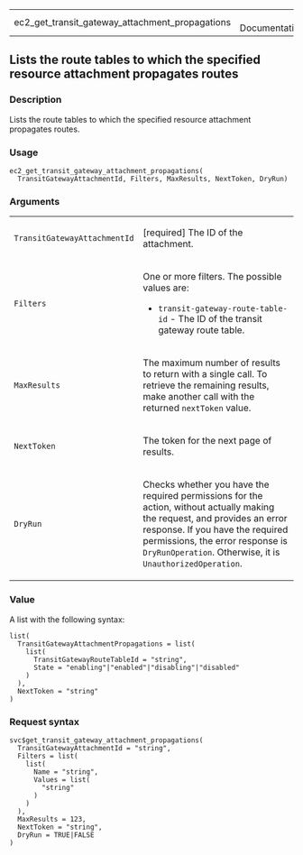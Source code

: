 <table style="width: 100%;">
<tbody>
<tr class="odd">
<td>ec2_get_transit_gateway_attachment_propagations</td>
<td style="text-align: right;">R Documentation</td>
</tr>
</tbody>
</table>

## Lists the route tables to which the specified resource attachment propagates routes

### Description

Lists the route tables to which the specified resource attachment
propagates routes.

### Usage

    ec2_get_transit_gateway_attachment_propagations(
      TransitGatewayAttachmentId, Filters, MaxResults, NextToken, DryRun)

### Arguments

<table>
<colgroup>
<col style="width: 35%" />
<col style="width: 65%" />
</colgroup>
<tbody>
<tr class="odd">
<td><code
id="ec2_get_transit_gateway_attachment_propagations_:_TransitGatewayAttachmentId">TransitGatewayAttachmentId</code></td>
<td><p>[required] The ID of the attachment.</p></td>
</tr>
<tr class="even">
<td><code
id="ec2_get_transit_gateway_attachment_propagations_:_Filters">Filters</code></td>
<td><p>One or more filters. The possible values are:</p>
<ul>
<li><p><code>transit-gateway-route-table-id</code> - The ID of the
transit gateway route table.</p></li>
</ul></td>
</tr>
<tr class="odd">
<td><code
id="ec2_get_transit_gateway_attachment_propagations_:_MaxResults">MaxResults</code></td>
<td><p>The maximum number of results to return with a single call. To
retrieve the remaining results, make another call with the returned
<code>nextToken</code> value.</p></td>
</tr>
<tr class="even">
<td><code
id="ec2_get_transit_gateway_attachment_propagations_:_NextToken">NextToken</code></td>
<td><p>The token for the next page of results.</p></td>
</tr>
<tr class="odd">
<td><code
id="ec2_get_transit_gateway_attachment_propagations_:_DryRun">DryRun</code></td>
<td><p>Checks whether you have the required permissions for the action,
without actually making the request, and provides an error response. If
you have the required permissions, the error response is
<code>DryRunOperation</code>. Otherwise, it is
<code>UnauthorizedOperation</code>.</p></td>
</tr>
</tbody>
</table>

### Value

A list with the following syntax:

    list(
      TransitGatewayAttachmentPropagations = list(
        list(
          TransitGatewayRouteTableId = "string",
          State = "enabling"|"enabled"|"disabling"|"disabled"
        )
      ),
      NextToken = "string"
    )

### Request syntax

    svc$get_transit_gateway_attachment_propagations(
      TransitGatewayAttachmentId = "string",
      Filters = list(
        list(
          Name = "string",
          Values = list(
            "string"
          )
        )
      ),
      MaxResults = 123,
      NextToken = "string",
      DryRun = TRUE|FALSE
    )
